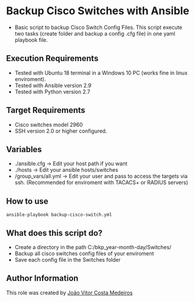 # Backup Cisco Switches with Ansible

- Basic script to backup Cisco Switch Config Files. This script execute two tasks (create folder and backup a config .cfg file) in one yaml playbook file.

## Execution Requirements

- Tested with Ubuntu 18 terminal in a Windows 10 PC (works fine in linux enviroment).
- Tested with Ansible version 2.9
- Tested with Python version 2.7

## Target Requirements

- Cisco switches model 2960
- SSH version 2.0 or higher configured.

## Variables

- ./ansible.cfg -> Edit your host path if you want
- ./hosts -> Edit your ansible hosts/switches
- /group_vars/all.yml -> Edit your user and pass to access the targets via ssh. (Recommended for enviroment with TACACS+ or RADIUS servers)

## How to use

`ansible-playbook backup-cisco-switch.yml`

## What does this script do?

- Create a directory in the path C:/bkp_year-month-day/Switches/
- Backup all cisco switches config files of your enviroment
- Save each config file in the Switches folder

## Author Information

This role was created by [João Vitor Costa Medeiros](https://www.linkedin.com/in/joaovitorcm/)
